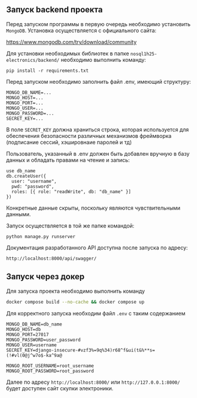 ## Запуск backend проекта

Перед запуском программы в первую очередь необходимо установить `MongoDB`. Установка осуществляется с официального сайта: 

https://www.mongodb.com/try/download/community

Для установки необходимых библиотек в папке `nosql1h25-electronics/backend/` необходимо выполнить команду:

`pip install -r requirements.txt`

Перед запуском необходимо заполнить файл .env, имеющий структуру:

```
MONGO_DB_NAME=...
MONGO_HOST=...
MONGO_PORT=...
MONGO_USER=...
MONGO_PASSWORD=...
SECRET_KEY=...
```

В поле `SECRET_KEY` должна храниться строка, которая используется для обеспечения безопасности различных механизмов фреймворка (подписание сессий, хэшировнаие паролей и тд)

Пользователь, указанный в .env должен быть добавлен вручную в базу данных и обладать правами на чтение и запись:

```
use db_name
db.createUser({
  user: "username",
  pwd: "password",
  roles: [{ role: "readWrite", db: "db_name" }]
})
```

Конкретные данные скрыты, поскольку являются чувствительными данными.

Запуск осуществляется в той же папке командой:

`python manage.py runserver`

Документация разработанного API доступна после запуска по адресу:

`http://localhost:8000/api/swagger/`


## Запуск через докер

Для запуска проекта необходимо выполнить команду

```bash
docker compose build --no-cache && docker compose up
```

Для корректного запуска необходим файл `.env` с таким содержанием

```
MONGO_DB_NAME=db_name
MONGO_HOST=db
MONGO_PORT=27017
MONGO_PASSWORD=user_password
MONGO_USER=username
SECRET_KEY=django-insecure-#vzf3%=9q%34)r68^f&ui(t&%**s=(!#vl(0@j^w7o$-ka^9a@

MONGO_ROOT_USERNAME=root_username
MONGO_ROOT_PASSWORD=root_password
```

Далее по адресу `http://localhost:8000/` или `http://127.0.0.1:8000/` будет доступен сайт скупки электроники.
